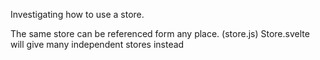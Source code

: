 Investigating how to use a store.

The same store can be referenced form any place. (store.js)
Store.svelte will give many independent stores instead